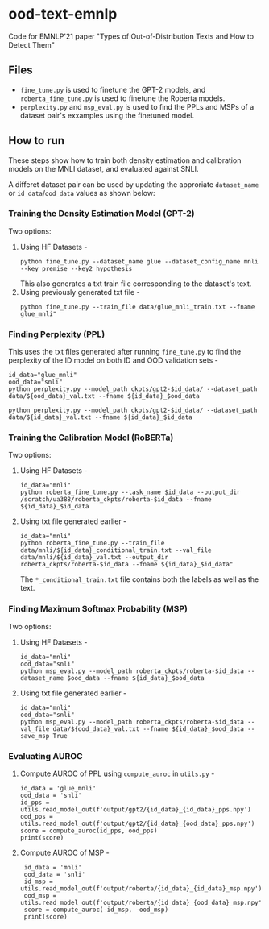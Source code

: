 # ood-text-emnlp
Code for EMNLP'21 paper "Types of Out-of-Distribution Texts and How to Detect Them"

## Files
- `fine_tune.py` is used to finetune the GPT-2 models, and `roberta_fine_tune.py` is used to finetune the Roberta models.
- `perplexity.py` and `msp_eval.py` is used to find the PPLs and MSPs of a dataset pair's exxamples using the finetuned model.

## How to run
These steps show how to train both density estimation and calibration models on the MNLI dataset, and evaluated against SNLI.

A differet dataset pair can be used by updating the approriate `dataset_name` or `id_data`/`ood_data` values as shown below:

### Training the Density Estimation Model (GPT-2)
Two options:
1. Using HF Datasets -
   ```
   python fine_tune.py --dataset_name glue --dataset_config_name mnli --key premise --key2 hypothesis
   ```
   This also generates a txt train file corresponding to the dataset's text.
2. Using previously generated txt file -
   ```
   python fine_tune.py --train_file data/glue_mnli_train.txt --fname glue_mnli"
   ```

### Finding Perplexity (PPL)
This uses the txt files generated after running `fine_tune.py` to find the perplexity of the ID model on both ID and OOD validation sets -
```
id_data="glue_mnli"
ood_data="snli"
python perplexity.py --model_path ckpts/gpt2-$id_data/ --dataset_path data/${ood_data}_val.txt --fname ${id_data}_$ood_data

python perplexity.py --model_path ckpts/gpt2-$id_data/ --dataset_path data/${id_data}_val.txt --fname ${id_data}_$id_data
```

### Training the Calibration Model (RoBERTa)
Two options:
1. Using HF Datasets -
   ```
   id_data="mnli"
   python roberta_fine_tune.py --task_name $id_data --output_dir /scratch/ua388/roberta_ckpts/roberta-$id_data --fname ${id_data}_$id_data
   ```

2. Using txt file generated earlier -
   ```
   id_data="mnli"
   python roberta_fine_tune.py --train_file data/mnli/${id_data}_conditional_train.txt --val_file data/mnli/${id_data}_val.txt --output_dir roberta_ckpts/roberta-$id_data --fname ${id_data}_$id_data"
   ```
   The `*_conditional_train.txt` file contains both the labels as well as the text.

### Finding Maximum Softmax Probability (MSP)
Two options:
1. Using HF Datasets -
   ```
   id_data="mnli"
   ood_data="snli"
   python msp_eval.py --model_path roberta_ckpts/roberta-$id_data --dataset_name $ood_data --fname ${id_data}_$ood_data
   ```
2. Using txt file generated earlier -
   ```
   id_data="mnli"
   ood_data="snli"
   python msp_eval.py --model_path roberta_ckpts/roberta-$id_data --val_file data/${ood_data}_val.txt --fname ${id_data}_$ood_data --save_msp True
   ```

### Evaluating AUROC
1. Compute AUROC of PPL using `compute_auroc` in `utils.py` -
    ```
    id_data = 'glue_mnli'
    ood_data = 'snli'
    id_pps = utils.read_model_out(f'output/gpt2/{id_data}_{id_data}_pps.npy')
    ood_pps = utils.read_model_out(f'output/gpt2/{id_data}_{ood_data}_pps.npy')
    score = compute_auroc(id_pps, ood_pps)
    print(score)
    ```

2. Compute AUROC of MSP -
   ```
    id_data = 'mnli'
    ood_data = 'snli'
    id_msp = utils.read_model_out(f'output/roberta/{id_data}_{id_data}_msp.npy')
    ood_msp = utils.read_model_out(f'output/roberta/{id_data}_{ood_data}_msp.npy')
    score = compute_auroc(-id_msp, -ood_msp)
    print(score)
   ```